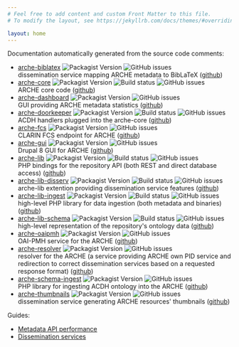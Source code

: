 ```yaml
---
# Feel free to add content and custom Front Matter to this file.
# To modify the layout, see https://jekyllrb.com/docs/themes/#overriding-theme-defaults

layout: home
---
```


Documentation automatically generated from the source code comments:

* [arche-biblatex](devdocs/namespaces/acdhoeaw-arche-biblatex.html) ![Packagist Version](https://img.shields.io/packagist/v/acdh-oeaw/arche-core?include_prereleases)
  ![GitHub issues](https://img.shields.io/github/issues-raw/acdh-oeaw/arche-biblatex)  
  dissemination service mapping ARCHE metadata to BibLaTeX
  ([github](https://github.com/acdh-oeaw/arche-biblatex))
* [arche-core](devdocs/namespaces/acdhoeaw-arche-core.html) ![Packagist Version](https://img.shields.io/packagist/v/acdh-oeaw/arche-core?include_prereleases)
  ![Build status](https://github.com/acdh-oeaw/arche-core/workflows/phpunit/badge.svg?branch=master)
  ![GitHub issues](https://img.shields.io/github/issues-raw/acdh-oeaw/arche-core)  
  ARCHE core code ([github](https://github.com/acdh-oeaw/arche-core))
* [arche-dashboard](devdocs/namespaces/drupal-arche-dashboard.html) ![Packagist Version](https://img.shields.io/packagist/v/acdh-oeaw/arche-dashboard?include_prereleases)
  ![GitHub issues](https://img.shields.io/github/issues-raw/acdh-oeaw/arche-gui)  
  GUI providing ARCHE metadata statistics
  ([github](https://github.com/acdh-oeaw/arche-dashboard))
* [arche-doorkeeper](devdocs/namespaces/acdhoeaw-arche-doorkeeper.html) ![Packagist Version](https://img.shields.io/packagist/v/acdh-oeaw/arche-doorkeeper?include_prereleases)
  ![Build status](https://github.com/acdh-oeaw/arche-doorkeeper/workflows/phpunit/badge.svg?branch=master)
  ![GitHub issues](https://img.shields.io/github/issues-raw/acdh-oeaw/arche-doorkeeper)  
  ACDH handlers plugged into the arche-core
  ([github](https://github.com/acdh-oeaw/arche-doorkeeper))
* [arche-fcs](devdocs/namespaces/acdhoeaw-arche-fcs.html) ![Packagist Version](https://img.shields.io/packagist/v/acdh-oeaw/arche-fcs?include_prereleases)
  ![GitHub issues](https://img.shields.io/github/issues-raw/acdh-oeaw/arche-fcs)  
  CLARIN FCS endpoint for ARCHE
  ([github](https://github.com/acdh-oeaw/arche-gui))
* [arche-gui](devdocs/namespaces/drupal-acdh-repo-gui.html) ![Packagist Version](https://img.shields.io/packagist/v/acdh-oeaw/arche-gui?include_prereleases)
  ![GitHub issues](https://img.shields.io/github/issues-raw/acdh-oeaw/arche-gui)  
  Drupal 8 GUI for ARCHE
  ([github](https://github.com/acdh-oeaw/arche-fcs))
* [arche-lib](devdocs/namespaces/acdhoeaw-arche-lib.html) ![Packagist Version](https://img.shields.io/packagist/v/acdh-oeaw/arche-lib?include_prereleases)
  ![Build status](https://github.com/acdh-oeaw/arche-lib/workflows/phpunit/badge.svg?branch=master)
  ![GitHub issues](https://img.shields.io/github/issues-raw/acdh-oeaw/arche-lib)  
  PHP bindings for the repository API (both REST and direct database access)
  ([github](https://github.com/acdh-oeaw/arche-lib))
* [arche-lib-disserv](devdocs/namespaces/acdhoeaw-arche-lib-disserv.html) ![Packagist Version](https://img.shields.io/packagist/v/acdh-oeaw/arche-lib-disserv?include_prereleases)
  ![Build status](https://github.com/acdh-oeaw/arche-lib-disserv/workflows/phpunit/badge.svg?branch=master)
  ![GitHub issues](https://img.shields.io/github/issues-raw/acdh-oeaw/arche-lib-disserv)  
  arche-lib extention providing dissemination service features
  ([github](https://github.com/acdh-oeaw/arche-lib-disserv))
* [arche-lib-ingest](devdocs/namespaces/acdhoeaw-arche-lib-ingest.html) ![Packagist Version](https://img.shields.io/packagist/v/acdh-oeaw/arche-lib-ingest?include_prereleases)
  ![Build status](https://github.com/acdh-oeaw/arche-lib-ingest/workflows/phpunit/badge.svg?branch=master)
  ![GitHub issues](https://img.shields.io/github/issues-raw/acdh-oeaw/arche-lib-ingest)  
  high-level PHP library for data ingestion (both metadata and binaries)
  ([github](https://github.com/acdh-oeaw/arche-lib-ingest))
* [arche-lib-schema](devdocs/namespaces/acdhoeaw-arche-lib-schema.html) ![Packagist Version](https://img.shields.io/packagist/v/acdh-oeaw/arche-lib-schema?include_prereleases)
  ![Build status](https://github.com/acdh-oeaw/arche-lib-schema/workflows/phpunit/badge.svg?branch=master)
  ![GitHub issues](https://img.shields.io/github/issues-raw/acdh-oeaw/arche-lib-schema)  
  high-level representation of the repository's ontology data
  ([github](https://github.com/acdh-oeaw/arche-lib-schema))
* [arche-oaipmh](devdocs/namespaces/acdhoeaw-arche-oaipmh.html) ![Packagist Version](https://img.shields.io/packagist/v/acdh-oeaw/arche-oaipmh?include_prereleases)
  ![GitHub issues](https://img.shields.io/github/issues-raw/acdh-oeaw/arche-oaipmh)  
  OAI-PMH service for the ARCHE
  ([github](https://github.com/acdh-oeaw/arche-oaipmh))
* [arche-resolver](devdocs/namespaces/acdhoeaw-arche-resolver.html) ![Packagist Version](https://img.shields.io/packagist/v/acdh-oeaw/arche-resolver?include_prereleases)
  ![GitHub issues](https://img.shields.io/github/issues-raw/acdh-oeaw/arche-resolver)  
  resolver for the ARCHE (a service providing ARCHE own PID service and redirection to correct dissemination services based on a requested response format)
  ([github](https://github.com/acdh-oeaw/arche-resolver))
* [arche-schema-ingest](devdocs/namespaces/acdhoeaw-arche-schemaimport.html) ![Packagist Version](https://img.shields.io/packagist/v/acdh-oeaw/arche-schema-ingest?include_prereleases)
  ![GitHub issues](https://img.shields.io/github/issues-raw/acdh-oeaw/arche-schema-ingest)  
  PHP library for ingesting ACDH ontology into the ARCHE
  ([github](https://github.com/acdh-oeaw/arche-schema-ingest))
* [arche-thumbnails](devdocs/namespaces/acdhoeaw-arche-thumbnails.html) ![Packagist Version](https://img.shields.io/packagist/v/acdh-oeaw/arche-thumbnails?include_prereleases)
  ![GitHub issues](https://img.shields.io/github/issues-raw/acdh-oeaw/arche-thumbnails)  
  dissemination service generating ARCHE resources' thumbnails
  ([github](https://github.com/acdh-oeaw/arche-thumbnails))

Guides:

* [Metadata API performance](aux/metadata_api_performance.html)
* [Dissemination services](aux/dissemination_services.html)
